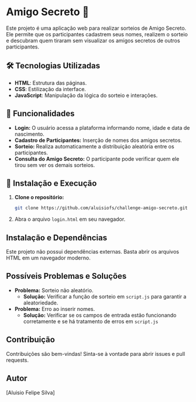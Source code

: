 # Amigo Secreto 🎁

Este projeto é uma aplicação web para realizar sorteios de Amigo Secreto. Ele permite que os participantes cadastrem seus nomes, realizem o sorteio e descubram quem tiraram sem visualizar os amigos secretos de outros participantes.

## 🛠 Tecnologias Utilizadas

- **HTML**: Estrutura das páginas.
- **CSS**: Estilização da interface.
- **JavaScript**: Manipulação da lógica do sorteio e interações.

## 📌 Funcionalidades

- **Login:** O usuário acessa a plataforma informando nome, idade e data de nascimento.
- **Cadastro de Participantes:** Inserção de nomes dos amigos secretos.
- **Sorteio:** Realiza automaticamente a distribuição aleatória entre os participantes.
- **Consulta do Amigo Secreto:** O participante pode verificar quem ele tirou sem ver os demais sorteios.

## 🔧 Instalação e Execução

1. **Clone o repositório:**

   ```sh
   git clone https://github.com/aluisiofs/challenge-amigo-secreto.git

2.  Abra o arquivo `login.html` em seu navegador.

## Instalação e Dependências

Este projeto não possui dependências externas. Basta abrir os arquivos HTML em um navegador moderno.

## Possíveis Problemas e Soluções

* **Problema:** Sorteio não aleatório.
    * **Solução:** Verificar a função de sorteio em `script.js` para garantir a aleatoriedade.
* **Problema:** Erro ao inserir nomes.
    * **Solução:** Verificar se os campos de entrada estão funcionando corretamente e se há tratamento de erros em `script.js`
    
## Contribuição

Contribuições são bem-vindas! Sinta-se à vontade para abrir issues e pull requests.

## Autor

[Aluisio Felipe Silva]
